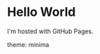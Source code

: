 <!DOCTYPE html>
<html>
<body>
<h1>Hello World</h1>
<p>I'm hosted with GitHub Pages.</p>
</body>
</html>
theme: minima